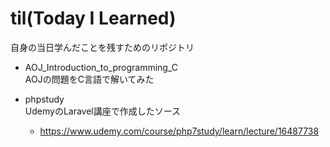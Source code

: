# til(Today I Learned)
自身の当日学んだことを残すためのリポジトリ

* AOJ_Introduction_to_programming_C  
AOJの問題をC言語で解いてみた

* phpstudy  
UdemyのLaravel講座で作成したソース
  * https://www.udemy.com/course/php7study/learn/lecture/16487738  
